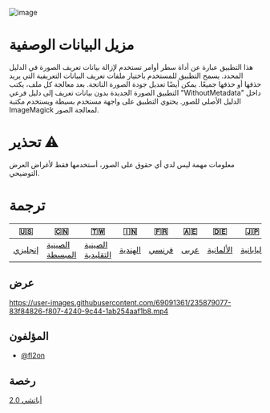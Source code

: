 ![image](https://github.com/user-attachments/assets/af677ca5-b660-4bb7-9421-fde3bf73dd7f)

# مزيل البيانات الوصفية

هذا التطبيق عبارة عن أداة سطر أوامر تستخدم لإزالة بيانات تعريف الصورة في الدليل المحدد. يسمح التطبيق للمستخدم باختيار ملفات تعريف البيانات التعريفية التي يريد حذفها أو حذفها جميعًا. يمكن أيضًا تعديل جودة الصورة الناتجة. بعد معالجة كل ملف، يكتب التطبيق الصورة الجديدة بدون بيانات تعريف إلى دليل فرعي "WithoutMetadata" داخل الدليل الأصلي للصور. يحتوي التطبيق على واجهة مستخدم بسيطة ويستخدم مكتبة ImageMagick لمعالجة الصور.

# تحذير ⚠️

معلومات مهمة ليس لدي أي حقوق على الصور، أستخدمها فقط لأغراض العرض التوضيحي.

# ترجمة

| 🇺🇸                 | 🇨🇳                               | 🇹🇼                                 | 🇮🇳                    | 🇫🇷                  | 🇦🇪                 | 🇩🇪                      | 🇯🇵                      | 🇪🇸                      |
| -------------------- | ---------------------------------- | ------------------------------------ | ----------------------- | --------------------- | -------------------- | ------------------------- | ------------------------- | ------------------------- |
| [إنجليزي](README.md) | [الصينية المبسطة](README.zh-CN.md) | [الصينية التقليدية](README.zh-TW.md) | [الهندية](README.hi.md) | [فرنسي](README.fr.md) | [عربى](README.ar.md) | [الألمانية](README.de.md) | [اليابانية](README.ja.md) | [الأسبانية](README.es.md) |

## عرض

<https://user-images.githubusercontent.com/69091361/235879077-83f84826-f807-4240-9c44-1ab254aaf1b8.mp4>

## المؤلفون

-   [@fl2on](https://www.github.com/fl2on)

## رخصة

[أباتشي 2.0](https://choosealicense.com/licenses/apache-2.0/)
